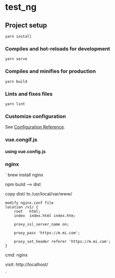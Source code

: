 # test_ng

## Project setup
```
yarn install
```

### Compiles and hot-reloads for development
```
yarn serve
```

### Compiles and minifies for production
```
yarn build
```

### Lints and fixes files
```
yarn lint
```

### Customize configuration
See [Configuration Reference](https://cli.vuejs.org/config/).

### vue.congif.js
#### using vue.config.js

### nginx
`
brew install nginx

npm build --> dist

copy dist/ to /usr/local/var/www/

    modify nginx.conf file
    location /v1/ {
        root   html;
        index  index.html index.htm;
            
        proxy_ssl_server_name on;
                   
        proxy_pass 'https://m.mi.com';
           
        proxy_set_header referer 'https://m.mi.com';
    }

cmd: nginx

visit: http://localhost/


`

